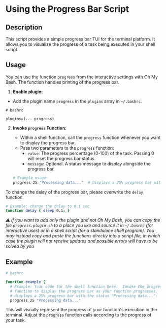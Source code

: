 # Using the Progress Bar Script

## Description

This script provides a simple progress bar TUI for the terminal platform. It allows you to visualize the progress of a task being executed in your shell script.

## Usage

You can use the function `progress` from the interactive settings with Oh My
Bash.  The function handles printing of the progress bar.

1. **Enable plugin:**

  - Add the plugin name `progress` in the `plugins` array in `~/.bashrc`.

  ```shell
  # bashrc

  plugins=(... progress)
  ```

2. **Invoke `progress` Function:**
   - Within a shell function, call the `progress` function whenever you want to display the progress bar.
   - Pass two parameters to the `progress` function:
     - `value`: The progress percentage (0-100) of the task. Passing 0 will reset the progress bar status.
     - `message`: Optional. A status message to display alongside the progress bar.

   ```bash
   # Example usage:
   progress 25 "Processing data..."  # Displays a 25% progress bar with the status "Processing data..."
   ```

To change the delay of the progress bar, please overwrite the `delay` function.

```bash
# Example: change the delay to 0.1 sec
function delay { sleep 0.1; }
```

_⚠️ if you want to add only the plugin and not Oh My Bash, you can copy the file
`progress.plugin.sh` to a place you like and source it in `~/.basrhc` (for
interactive uses) or in a shell script (for a standalone shell program).  You
may instead copy and paste the functions directly into a script file, in which
case the plugin will not receive updates and possible errors will have to be
solved by you_


## Example

```bash
# bashrc

function example {
  # Example: Your code for the shell function here:  Invoke the progress
  # function to display the progress bar as your function progresses.  This
  # displays a 25% progress bar with the status "Processing data...":
  progress 25 "Processing data..."
```

This will visually represent the progress of your function's execution in the
terminal. Adjust the `progress` function calls according to the progress of
your task.
